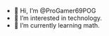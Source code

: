 - 👋 Hi, I’m @ProGamer69POG
- 👀 I’m interested in technology. 
- 🌱 I’m currently learning math. 
<!---
ProGamer69POG/ProGamer69POG is a ✨ special ✨ repository because its `README.md` (this file) appears on your GitHub profile.
You can click the Preview link to take a look at your changes.
--->
